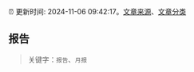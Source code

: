 :alarm_clock: 更新时间: 2024-11-06 09:42:17。[文章来源](/README.md)、[文章分类](/TAGS.md)

## 报告


> 关键字：`报告`、`月报`



